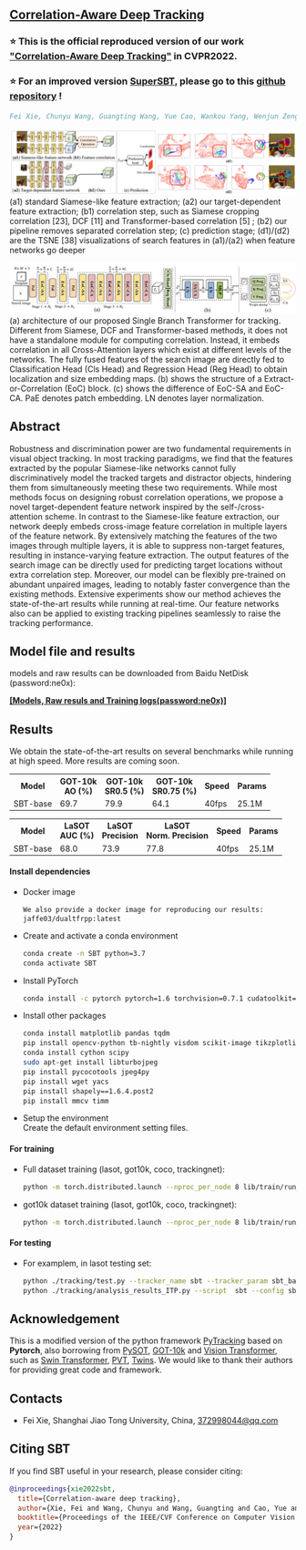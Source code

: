 ## [Correlation-Aware Deep Tracking](https://arxiv.org/abs/2203.01666)

### :star: This is the official reproduced version of our work ["Correlation-Aware Deep Tracking"](https://arxiv.org/abs/2203.01666) in CVPR2022. 

### :star: For an improved version [SuperSBT](https://arxiv.org/pdf/2401.12743), please go to this [github repository](https://github.com/phiphiphi31/SuperSBT) !
 


```bibtex
Fei Xie, Chunyu Wang, Guangting Wang, Yue Cao, Wankou Yang, Wenjun Zeng
```

![compare](external/fig/compare.png)
(a1) standard Siamese-like feature extraction; (a2) our target-dependent feature extraction; (b1) correlation step, such as Siamese
cropping correlation [23], DCF [11] and Transformer-based correlation [5] ; (b2) our pipeline removes separated correlation step; (c)
prediction stage; (d1)/(d2) are the TSNE [38] visualizations of search features in (a1)/(a2) when feature networks go deeper

![arch](external/fig/arch.png)
(a) architecture of our proposed Single Branch Transformer for tracking. Different from Siamese, DCF and Transformer-based
methods, it does not have a standalone module for computing correlation. Instead, it embeds correlation in all Cross-Attention layers which
exist at different levels of the networks. The fully fused features of the search image are directly fed to Classification Head (Cls Head) and
Regression Head (Reg Head) to obtain localization and size embedding maps. (b) shows the structure of a Extract-or-Correlation (EoC)
block. (c) shows the difference of EoC-SA and EoC-CA. PaE denotes patch embedding. LN denotes layer normalization.


## Abstract
Robustness and discrimination power are two fundamental requirements in visual object tracking. In most tracking paradigms, we find that the features extracted by the popular Siamese-like networks cannot fully discriminatively model the tracked targets and distractor objects, hindering them from simultaneously meeting these two requirements. While most methods focus on designing robust correlation operations, we propose a novel target-dependent feature network inspired by the self-/cross-attention scheme. In contrast to the Siamese-like feature extraction, our network deeply embeds cross-image feature correlation in multiple layers of the feature network. By extensively matching the features of the two images through multiple layers, it is able to suppress non-target features, resulting in instance-varying feature extraction. The output features of the search image can be directly used for predicting target locations without extra correlation step. Moreover, our model can be flexibly pre-trained on abundant unpaired images, leading to notably faster convergence than the existing methods. Extensive experiments show our method achieves the state-of-the-art results while running at real-time. Our feature networks also can be applied to existing tracking pipelines seamlessly to raise the tracking performance.

## Model file and results 
models and raw results can be downloaded from Baidu NetDisk (password:ne0x):

[**[Models, Raw resuls and Training logs(password:ne0x)]**](https://pan.baidu.com/s/1LMWhIHxvSXkV27QhaNp1Lw?pwd=ne0x)


## Results
We obtain the state-of-the-art results on several benchmarks while running at high speed. 
More results are coming soon. 

<table>
  <tr>
    <th>Model</th>
    <th>GOT-10k<br>AO (%)</th>
    <th>GOT-10k<br>SR0.5 (%)</th>
    <th>GOT-10k<br>SR0.75 (%)</th>
    <th>Speed<br></th>
    <th>Params<br></th>
  </tr>
  <tr>
    <td>SBT-base</td>
    <td>69.7</td>
    <td>79.9</td>
    <td>64.1</td>
    <td>40fps</td>
    <td>25.1M</td>
  </tr>
  <tr>
</table>

<table>
  <tr>
    <th>Model</th>
    <th>LaSOT<br>AUC (%)</th>
    <th>LaSOT<br>Precision</th>
    <th>LaSOT<br>Norm. Precision</th>
    <th>Speed<br></th>
    <th>Params<br></th>
  </tr>
  <tr>
    <td>SBT-base</td>
    <td>68.0</td>
    <td>73.9</td>
    <td>77.8</td>
    <td>40fps</td>
    <td>25.1M</td>
  </tr>
  <tr>
</table>
    
#### Install dependencies
* Docker image
    ```
    We also provide a docker image for reproducing our results:
    jaffe03/dualtfrpp:latest
    ```   
* Create and activate a conda environment 
    ```bash
    conda create -n SBT python=3.7
    conda activate SBT
    ```  
* Install PyTorch
    ```bash
    conda install -c pytorch pytorch=1.6 torchvision=0.7.1 cudatoolkit=10.2
    ```  

* Install other packages
    ```bash
    conda install matplotlib pandas tqdm
    pip install opencv-python tb-nightly visdom scikit-image tikzplotlib gdown
    conda install cython scipy
    sudo apt-get install libturbojpeg
    pip install pycocotools jpeg4py
    pip install wget yacs
    pip install shapely==1.6.4.post2
    pip install mmcv timm
    ```  
* Setup the environment                                                                                                 
Create the default environment setting files.

#### For training
* Full dataset training (lasot, got10k, coco, trackingnet):
    ```bash
    python -m torch.distributed.launch --nproc_per_node 8 lib/train/run_training_sbt.py --script sbt --config sbt_base --save_dir ./
    ```  
* got10k dataset training (lasot, got10k, coco, trackingnet):
    ```bash
    python -m torch.distributed.launch --nproc_per_node 8 lib/train/run_training_sbt.py --script sbt --config sbt_base_got --save_dir ./
    ```  
#### For testing
* For examplem, in lasot testing set:
    ```bash
    python ./tracking/test.py --tracker_name sbt --tracker_param sbt_base --dataset lasot --threads 0
    python ./tracking/analysis_results_ITP.py --script  sbt --config sbt_base
    ```  


## Acknowledgement
This is a modified version of the python framework [PyTracking](https://github.com/visionml/pytracking) based on **Pytorch**, 
also borrowing from [PySOT](https://github.com/STVIR/pysot), [GOT-10k](https://github.com/got-10k/toolkit) and [Vision Transformer](https://github.com/lucidrains/vit-pytorch), such as [Swin Transformer](https://github.com/microsoft/Swin-Transformer), [PVT](https://github.com/whai362/PVT), [Twins](https://github.com/Meituan-AutoML/Twins). 
We would like to thank their authors for providing great code and framework. 

## Contacts
* Fei Xie, Shanghai Jiao Tong University, China, 372998044@qq.com
      
    
## Citing SBT
If you find SBT useful in your research, please consider citing:
```bibtex
@inproceedings{xie2022sbt,
  title={Correlation-aware deep tracking},
  author={Xie, Fei and Wang, Chunyu and Wang, Guangting and Cao, Yue and Yang, Wankou and Zeng, Wenjun},
  booktitle={Proceedings of the IEEE/CVF Conference on Computer Vision and Pattern Recognition},
  year={2022}
}
```
